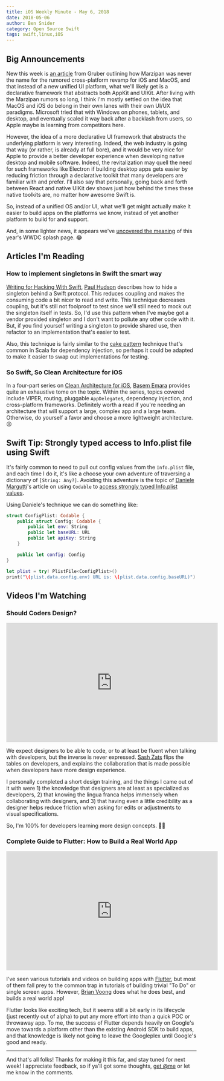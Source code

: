 ```yaml
---
title: iOS Weekly Minute - May 6, 2018
date: 2018-05-06
author: Ben Snider
category: Open Source Swift
tags: swift,linux,iOS
---
```


## Big Announcements

New this week is [an article](https://daringfireball.net/2018/04/scuttlebutt_regarding_ui_project) from Gruber outlining how Marzipan was never the name for the rumored cross-platform revamp for iOS and MacOS, and that instead of a new unified UI platform, what we'll likely get is a declarative framework that abstracts both AppKit and UIKit. After living with the Marzipan rumors so long, I think I'm mostly settled on the idea that MacOS and iOS do belong in their own lanes with their own UI/UX paradigms. Microsoft tried that with Windows on phones, tablets, and desktop, and eventually scaled it way back after a backlash from users, so Apple maybe is learning from competitors here.

However, the idea of a more declarative UI framework that abstracts the underlying platform is very interesting. Indeed, the web industry is going that way (or rather, is already at full bore), and it would be very nice for Apple to provide a better developer experience when developing native desktop and mobile software. Indeed, the revitalization may quell the need for such frameworks like Electron if building desktop apps gets easier by reducing friction through a declarative toolkit that many developers are familiar with and prefer. I'll also say that personally, going back and forth between React and native UIKit dev shows just how behind the times these native toolkits are, no matter how awesome Swift is.

So, instead of a unified OS and/or UI, what we'll get might actually make it easier to build apps on the platforms we know, instead of yet another platform to build for and support.

And, in some lighter news, it appears we've [uncovered the meaning](https://twitter.com/realbadiostips/status/974132679158390785) of this year's WWDC splash page. 😂

## Articles I'm Reading

### How to implement singletons in Swift the smart way

[Writing for Hacking With Swift](https://www.hackingwithswift.com/articles/88/how-to-implement-singletons-in-swift-the-smart-way), [Paul Hudson](https://twitter.com/twostraws) describes how to hide a singleton behind a Swift protocol. This reduces coupling and makes the consuming code a bit nicer to read and write. This technique decreases coupling, but it's still not foolproof to test since we'll still need to mock out the singleton itself in tests. So, I'd use this pattern when I've maybe got a vendor provided singleton and I don't want to pollute any other code with it. But, if you find yourself writing a singleton to provide shared use, then refactor to an implementation that's easier to test.

Also, this technique is fairly similar to the [cake pattern](https://www.hackingwithswift.com/articles/88/how-to-implement-singletons-in-swift-the-smart-way) technique that's common in Scala for dependency injection, so perhaps it could be adapted to make it easier to swap out implementations for testing.

### So Swift, So Clean Architecture for iOS

In a four-part series on [Clean Architecture for iOS](http://basememara.com/swift-clean-architecture/), [Basem Emara](https://twitter.com/basememara) provides quite an exhaustive tome on the topic. Within the series, topics covered include VIPER, routing, pluggable `AppDelegate`s, dependency injection, and cross-platform frameworks. Definitely worth a read if you're needing an architecture that will support a large, complex app and a large team. Otherwise, do yourself a favor and choose a more lightweight architecture. 😜

## Swift Tip: Strongly typed access to Info.plist file using Swift

It's fairly common to need to pull out config values from the `Info.plist` file, and each time I do it, it's like a choose your own adventure of traversing a dictionary of `[String: Any?]`. Avoiding this adventure is the topic of [Daniele Margutti](https://twitter.com/danielemargutti)'s article on using `Codable` to [access strongly typed Info.plist values](http://danielemargutti.com/2018/04/28/strongly-typed-access-to-info-plist-file-using-swift/).

Using Daniele's technique we can do something like:

```swift
struct ConfigPlist: Codable {
    public struct Config: Codable {
    	public let env: String
    	public let baseURL: URL
    	public let apiKey: String
    }

    public let config: Config
}

let plist = try! PlistFile<ConfigPlist>()
print("\(plist.data.config.env) URL is: \(plist.data.config.baseURL)")
```

## Videos I'm Watching

### Should Coders Design?

<iframe width="560" height="315" src="https://www.youtube-nocookie.com/embed/1f7sFJvJYqk" frameborder="0" allow="autoplay; encrypted-media" allowfullscreen></iframe>

We expect designers to be able to code, or to at least be fluent when talking with developers, but the inverse is never expressed. [Sash Zats](https://twitter.com/zats) flips the tables on developers, and explains the collaboration that is made possible when developers have more design experience.

I personally completed a short design training, and the things I came out of it with were 1) the knowledge that designers are at least as specialized as developers, 2) that knowing the lingua franca helps immensely when collaborating with designers, and 3) that having even a little credibility as a designer helps reduce friction when asking for edits or adjustments to visual specifications.

So, I'm 100% for developers learning more design concepts. 👩‍🎨

### Complete Guide to Flutter: How to Build a Real World App

<iframe width="560" height="315" src="https://www.youtube-nocookie.com/embed/S59b-XFsyY8" frameborder="0" allow="autoplay; encrypted-media" allowfullscreen></iframe>

I've seen various tutorials and videos on building apps with [Flutter](https://flutter.io), but most of them fall prey to the common trap in tutorials of building trivial "To Do" or single screen apps. However, [Brian Voong](https://twitter.com/buildthatapp) does what he does best, and builds a real world app!

Flutter looks like exciting tech, but it seems still a bit early in its lifecycle (just recently out of alpha) to put any more effort into than a quick POC or throwaway app. To me, the success of Flutter depends heavily on Google's move towards a platform other than the existing Android SDK to build apps, and that knowledge is likely not going to leave the Googleplex until Google's good and ready.

---

And that's all folks! Thanks for making it this far, and stay tuned for next week! I appreciate feedback, so if ya'll got some thoughts, [get @me](https://twitter.com/benatbensnider) or let me know in the comments.
